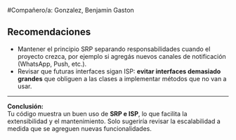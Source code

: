 #Compañero/a: Gonzalez, Benjamin Gaston
## Recomendaciones
- Mantener el principio SRP separando responsabilidades cuando el proyecto crezca, por ejemplo si agregás nuevos canales de notificación (WhatsApp, Push, etc.).  
- Revisar que futuras interfaces sigan ISP: **evitar interfaces demasiado grandes** que obliguen a las clases a implementar métodos que no van a usar.
---
**Conclusión:**  
Tu código muestra un buen uso de **SRP e ISP**, lo que facilita la extensibilidad y el mantenimiento. Solo sugeriría revisar la escalabilidad a medida que se agreguen nuevas funcionalidades.
